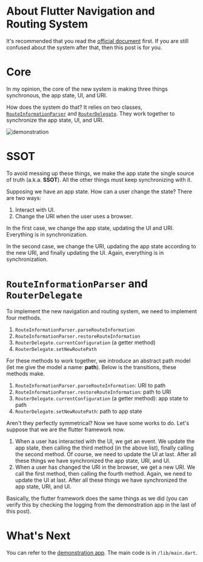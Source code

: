 # About Flutter Navigation and Routing System

It's recommended that you read the [official document](https://flutter.dev/docs/development/ui/navigation) first. If you are still confused about the system after that, then this post is for you.

# Core

In my opinion, the core of the new system is making three things synchronous, the app state, UI, and URI.

How does the system do that? It relies on two classes, [`RouteInformationParser`](https://api.flutter.dev/flutter/widgets/RouteInformationParser-class.html) and [`RouterDelegate`](https://api.flutter.dev/flutter/widgets/RouterDelegate-class.html). They work together to synchronize the app state, UI, and URI.

![demonstration](../asset/image/navigation_and_routing_v2_demonstration.gif)

# SSOT

To avoid messing up these things, we make the app state the single source of truth (a.k.a. **SSOT**). All the other things must keep synchronizing with it.

Supposing we have an app state. How can a user change the state? There are two ways:

1. Interact with UI.
2. Change the URI when the user uses a browser.

In the first case, we change the app state, updating the UI and URI. Everything is in synchronization.

In the second case, we change the URI, updating the app state according to the new URI, and finally updating the UI. Again, everything is in synchronization.

# `RouteInformationParser` and `RouterDelegate`

To implement the new navigation and routing system, we need to implement four methods.

1. `RouteInformationParser.parseRouteInformation`
2. `RouteInformationParser.restoreRouteInformation`
3. `RouterDelegate.currentConfiguration` (a getter method)
4. `RouterDelegate.setNewRoutePath`

For these methods to work together, we introduce an abstract path model (let me give the model a name: **path**). Below is the transitions, these methods make.

1. `RouteInformationParser.parseRouteInformation`: URI to path
2. `RouteInformationParser.restoreRouteInformation`: path to URI
3. `RouterDelegate.currentConfiguration` (a getter method): app state to path
4. `RouterDelegate.setNewRoutePath`: path to app state

Aren't they perfectly symmetrical? Now we have some works to do. Let's suppose that we are the flutter framework now.

1. When a user has interacted with the UI, we get an event. We update the app state, then calling the third method (in the above list), finally calling the second method. Of course, we need to update the UI at last. After all these things we have synchronized the app state, URI, and UI.
2. When a user has changed the URI in the browser, we get a new URI. We call the first method, then calling the fourth method. Again, we need to update the UI at last. After all these things we have synchronized the app state, URI, and UI.

Basically, the flutter framework does the same things as we did (you can verify this by checking the logging from the demonstration app in the last of this post).

# What's Next

You can refer to the [demonstration app](https://github.com/YRFT/YRFT.github.io/tree/main/dart_and_flutter/navigation_and_routing_v2). The main code is in `/lib/main.dart`.
